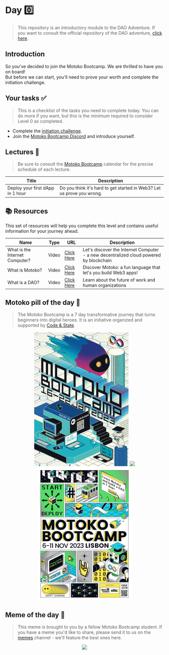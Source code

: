 # Day 0️⃣

> This repository is an introductory module to the DAO Adventure. If you want to consult the official repository of the DAO adventure, [click here](https://github.com/motoko-bootcamp/dao-adventure).

## Introduction

So you've decided to join the Motoko Bootcamp. We are thrilled to have you on board! <br/>
But before we can start, you'll need to prove your worth and complete the initiation challenge.

## Your tasks ✅

> This is a checklist of the tasks you need to complete today. You can do more if you want, but this is the minimum required to consider Level 0 as completed.

- Complete the [initiation challenge](./project/PROJECT.MD).
- Join the [Motoko Bootcamp Discord](https://discord.gg/vwEC5RcKBv) and introduce yourself.

## Lectures 🍿

> Be sure to consult the [Motoko Bootcamp](https://calendar.google.com/calendar/u/0/embed?src=c_1a1c0c95f41c3d5729532726aaa57d96e991c5d3254b0f9e02fdf4d9babf4401@group.calendar.google.com) calendar for the precise schedule of each lecture.

| Title                            | Description                                                            |
| -------------------------------- | ---------------------------------------------------------------------- |
| Deploy your first dApp in 1 hour | Do you think it's hard to get started in Web3? Let us prove you wrong. |

## 📚 Resources

This set of resources will help you complete this level and contains useful information for your journey ahead.

| Name                           | Type  | URL                                                       | Description                                                                            |
| ------------------------------ | ----- | --------------------------------------------------------- | -------------------------------------------------------------------------------------- |
| What is the Internet Computer? | Video | [Click Here](https://www.youtube.com/watch?v=UjMTYeMy_6Y) | Let's discover the Internet Computer - a new decentralized cloud powered by blockchain |
| What is Motoko?                | Video | [Click Here](https://www.youtube.com/watch?v=6YIBRI-1RJs) | Discover Motoko: a fun language that let's you build Web3 apps!                        |
| What is a DAO?                 | Video | [Click Here](https://www.youtube.com/watch?v=LbkNVP_hlfY) | Learn about the future of work and human organizations                                 |

## Motoko pill of the day 💊

> The Motoko Bootcamp is a 7 day transformative journey that turns beginners into digital heroes. It is an initiative organized and supported by [Code & State](https://www.codeandstate.com/).

<p align="center">
    <img src="./assets/guide/Poster-1.png" style="width: 300px; display: inline;" />
    <img src="./assets/guide/Poster-2.png" style="width: 300px; display: inline;" />
    <img src="./assets/guide/Poster-3.png" style="width: 300px; display: inline;" />
</p>

## Meme of the day 🙈

> This meme is brought to you by a fellow Motoko Bootcamp student. If you have a meme you'd like to share, please send it to us on the [memes](https://discord.gg/vwEC5RcKBv) channel - we'll feature the best ones here.

<p align="center"><img src="./assets/guide/meme_level_0.pngw" style="width: 500px;" /></p>
